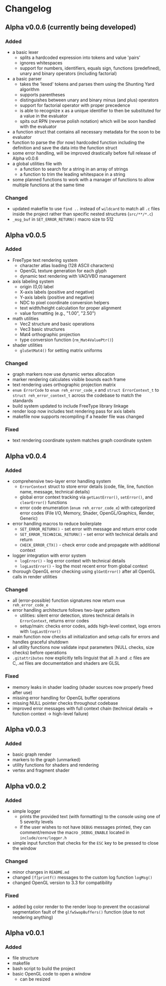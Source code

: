 # Changelog

## Alpha v0.0.6 (currently being developed)

### Added
- a basic lexer
    - splits a hardcoded expression into tokens and value 'pairs'
    - ignores whitespaces
    - support for numbers, identifiers, equals sign, functions (predefined), unary and binary operators (including factorial)
- a basic parser
    - takes the 'lexed' tokens and parses them using the Shunting Yard algorithm
    - supports parentheses
    - distinguishes between unary and binary minus (and plus) operators
    - support for factorial operator with proper precedence
    - is able to recognize x as a unique identifier to then be substituted for a value in the evaluator
    - spits out RPN (reverse polish notation) which will be soon handled with the evaluator
- a function struct that contains all necessary metadata for the soon to be evaluator
- function to parse the (for now) hardcoded function including the definition and save the data into the function struct
- some error handling, will be improved drastically before full release of Alpha v0.0.6
- a global utilities file with 
    - a function to search for a string in an array of strings
    - a function to trim the leading whitespace in a string
- some planned functions to work with a manager of functions to allow multiple functions at the same time

### Changed
- updated makefile to use `find ..` instead of `wildcard` to match all `.c` files inside the project rather than specific nested structures (`src/**/*.c`)
- `_msg_buf` in `SET_ERROR_RETURN()` macro size to 512

## Alpha v0.0.5

### Added
- FreeType text rendering system
    - character atlas loading (128 ASCII characters)
    - OpenGL texture generation for each glyph
    - dynamic text rendering with VAO/VBO management
- axis labeling system
    - origin (0,0) label
    - X-axis labels (positive and negative)
    - Y-axis labels (positive and negative)
    - NDC to pixel coordinate conversion helpers
    - text width/height calculation for proper alignment
    - value formatting (e.g., "1.00", "2.50")
- math utilities
    - Vec2 structure and basic operations
    - Vec3 basic structures
    - Mat4 orthographic projection
    - type conversion function (`rm_Mat4ValuePtr()`)
- shader utilities
    - `gluSetMat4()` for setting matrix uniforms

### Changed
- graph markers now use dynamic vertex allocation
- marker rendering calculates visible bounds each frame
- text rendering uses orthographic projection matrix
- `enum ErrorCode` to `enum reh_error_code_e`  and `struct ErrorContext_t` to `struct reh_error_context_t`  across the codebase to match the standards
- build system updated to include FreeType library linkage
- render loop now includes text rendering pass for axis labels
- makefile now supports recompiling if a header file was changed

### Fixed
- text rendering coordinate system matches graph coordinate system

## Alpha v0.0.4

### Added
- comprehensive two-layer error handling system
    - `ErrorContext` struct to store error details (code, file, line, function name, message, technical details)
    - global error context tracking via `getLastError()`, `setError()`, and `clearError()` functions
    - error code enumeration (`enum reh_error_code_e`) with categorized error codes (File I/O, Memory, Shader, OpenGL/Graphics, Render, Generic)
- error handling macros to reduce boilerplate
    - `SET_ERROR_RETURN()` - set error with message and return error code
    - `SET_ERROR_TECHNICAL_RETURN()` - set error with technical details and return
    - `CHECK_ERROR_CTX()` - check error code and propagate with additional context
- logger integration with error system
    - `logError()` - log error context with technical details
    - `logLastError()` - log the most recent error from global context
- thorough OpenGL error checking using `glGetError()` after all OpenGL calls in render utilities

### Changed
- all (error-possible) function signatures now return `enum reh_error_code_e`
- error handling architecture follows two-layer pattern
    - utilities: silent error detection, stores technical details in `ErrorContext`, returns error codes
    - setup/main: checks error codes, adds high-level context, logs errors with `logLastError()`
- main function now checks all initialization and setup calls for errors and handles graceful shutdown
- all utility functions now validate input parameters (NULL checks, size checks) before operations
- `.gitattributes` now explicitly tells linguist that all .h and .c files are C,`.md` files are documentation and shaders are GLSL

### Fixed
- memory leaks in shader loading (shader sources now properly freed after use)
- missing error handling for OpenGL buffer operations
- missing NULL pointer checks throughout codebase
- improved error messages with full context chain (technical details -> function context -> high-level failure)

## Alpha v0.0.3
### Added
- basic graph render
- markers to the graph (unmarked)
- utility functions for shaders and rendering
- vertex and fragment shader

## Alpha v0.0.2
### Added
- simple logger
    - prints the provided text (with formatting) to the console using one of 5 severity levels
    - if the user wishes to not have `DEBUG` messages printed, they can comment/remove the macro `_DEBUG_ENABLE` located in `include/core/logger.h`
- simple input function that checks for the `ESC` key to be pressed to close the window

### Changed
- minor changes in `README.md`
- changed `[f]printf()` messages to the custom log function `logMsg()`
- changed OpenGL version to 3.3 for compatibility

### Fixed
- added bg color render to the render loop to prevent the occasional segmentation fault of the `glfwSwapBuffers()` function (due to not rendering anything)

## Alpha v0.0.1
### Added
- file structure
- makefile
- bash script to build the project
- basic OpenGL code to open a window
    - can be resized

